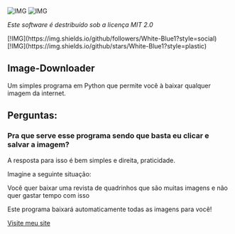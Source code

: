 ![IMG](https://img.shields.io/github/license/White-Blue1/Image-Downloader?style=plastic)
![IMG](https://img.shields.io/github/downloads/White-Blue1/Image-Downloader/total?style=plastic)
<p><em>Este software é destribuído sob a licença MIT 2.0</em></p>
[!IMG](https://img.shields.io/github/followers/White-Blue1?style=social)
[!IMG](https://img.shields.io/github/stars/White-Blue1?style=plastic)
<p align="center">
<h2>Image-Downloader</h2>
<span>Um simples programa em Python que permite você à baixar qualquer imagem da internet.</span>
<h2>Perguntas:</h2>
<h3>Pra que serve esse programa sendo que basta eu clicar e salvar a imagem?</h3>
<p>A resposta para isso é bem simples e direita, praticidade.</p>
<p>Imagine a seguinte situação:</p>
<p>Você quer baixar uma revista de quadrinhos que são muitas imagens e não quer gastar tempo com isso</p>
<p>Este programa baixará automaticamente todas as imagens para você!</p>
<a href="https://white-blue1.github.io/website/">Visite meu site</a>
</p>
